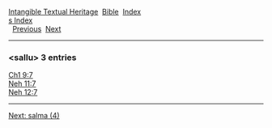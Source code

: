 [Intangible Textual Heritage](../../index)  [Bible](../index) 
[Index](index)   
[s Index](_s_)  
  [Previous](c09736)  [Next](c09738) 

------------------------------------------------------------------------

### &lt;sallu&gt; 3 entries

[Ch1 9:7](../kjv/ch1009.htm#007)  
[Neh 11:7](../kjv/neh011.htm#007)  
[Neh 12:7](../kjv/neh012.htm#007)  

------------------------------------------------------------------------

[Next: salma (4)](c09738)
